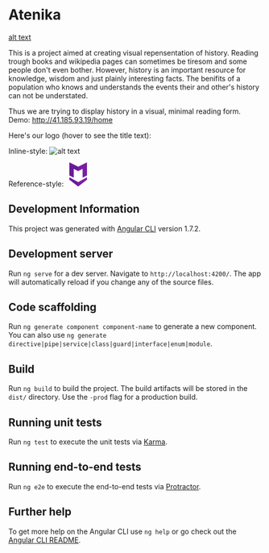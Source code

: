 # Atenika

[alt text](https://78.media.tumblr.com/d49872bdd186de46943b4cacc5865a3e/tumblr_ow0m5soDKq1soqrhbo1_1280.jpg "Logo Title Text 1")

This is a project aimed at creating visual repensentation of history. Reading trough books and wikipedia pages can sometimes be tiresom and some people don't even bother. However, history is an important resource for knowledge, wisdom and just plainly interesting facts. The benifits of a population who knows and understands the events their and other's history can not be understated.

Thus we are trying to display history in a visual, minimal reading form.
Demo: http://41.185.93.19/home

Here's our logo (hover to see the title text):

Inline-style: 
![alt text](https://78.media.tumblr.com/d49872bdd186de46943b4cacc5865a3e/tumblr_ow0m5soDKq1soqrhbo1_1280.jpg "Logo Title Text 1")

Reference-style: 
![alt text][logo]

[logo]: https://github.com/adam-p/markdown-here/raw/master/src/common/images/icon48.png "Logo Title Text 2"

## Development Information

This project was generated with [Angular CLI](https://github.com/angular/angular-cli) version 1.7.2.

## Development server

Run `ng serve` for a dev server. Navigate to `http://localhost:4200/`. The app will automatically reload if you change any of the source files.

## Code scaffolding

Run `ng generate component component-name` to generate a new component. You can also use `ng generate directive|pipe|service|class|guard|interface|enum|module`.

## Build

Run `ng build` to build the project. The build artifacts will be stored in the `dist/` directory. Use the `-prod` flag for a production build.

## Running unit tests

Run `ng test` to execute the unit tests via [Karma](https://karma-runner.github.io).

## Running end-to-end tests

Run `ng e2e` to execute the end-to-end tests via [Protractor](http://www.protractortest.org/).

## Further help

To get more help on the Angular CLI use `ng help` or go check out the [Angular CLI README](https://github.com/angular/angular-cli/blob/master/README.md).
